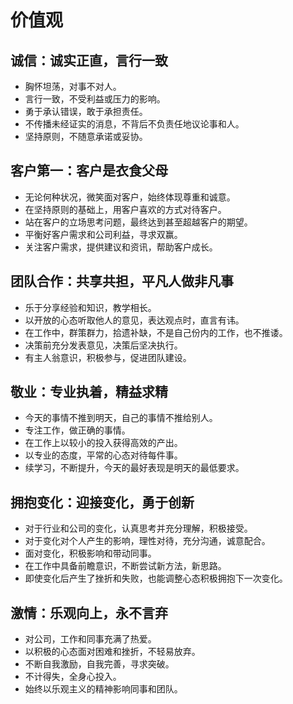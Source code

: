 # 价值观

## 诚信：诚实正直，言行一致
* 胸怀坦荡，对事不对人。
* 言行一致，不受利益或压力的影响。
* 勇于承认错误，敢于承担责任。
* 不传播未经证实的消息，不背后不负责任地议论事和人。
* 坚持原则，不随意承诺或妥协。

## 客户第一：客户是衣食父母
* 无论何种状况，微笑面对客户，始终体现尊重和诚意。
* 在坚持原则的基础上，用客户喜欢的方式对待客户。
* 站在客户的立场思考问题，最终达到甚至超越客户的期望。
* 平衡好客户需求和公司利益，寻求双赢。
* 关注客户需求，提供建议和资讯，帮助客户成长。

## 团队合作：共享共担，平凡人做非凡事
* 乐于分享经验和知识，教学相长。
* 以开放的心态听取他人的意见，表达观点时，直言有讳。
* 在工作中，群策群力，拾遗补缺，不是自己份内的工作，也不推诿。
* 决策前充分发表意见，决策后坚决执行。
* 有主人翁意识，积极参与，促进团队建设。

## 敬业：专业执着，精益求精
* 今天的事情不推到明天，自己的事情不推给别人。
* 专注工作，做正确的事情。
* 在工作上以较小的投入获得高效的产出。
* 以专业的态度，平常的心态对待每件事。
* 续学习，不断提升，今天的最好表现是明天的最低要求。

## 拥抱变化：迎接变化，勇于创新
* 对于行业和公司的变化，认真思考并充分理解，积极接受。
* 对于变化对个人产生的影响，理性对待，充分沟通，诚意配合。
* 面对变化，积极影响和带动同事。
* 在工作中具备前瞻意识，不断尝试新方法，新思路。
* 即使变化后产生了挫折和失败，也能调整心态积极拥抱下一次变化。

## 激情：乐观向上，永不言弃
* 对公司，工作和同事充满了热爱。
* 以积极的心态面对困难和挫折，不轻易放弃。
* 不断自我激励，自我完善，寻求突破。
* 不计得失，全身心投入。
* 始终以乐观主义的精神影响同事和团队。
